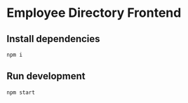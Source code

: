 # Employee Directory Frontend

## Install dependencies

```shell
npm i
```

## Run development

```shell
npm start
```

